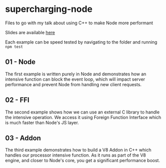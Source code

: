 # supercharging-node
Files to go with my talk about using C++ to make Node more performant

Slides are available [here](https://docs.google.com/presentation/d/1QK9uqoGanz2oQeUKmNxb0L6VEgZ5wMwcvmRz5g58K_I/edit?usp=sharing)

Each example can be speed tested by navigating to the folder and running `npm test`

## 01 - Node
The first example is written purely in Node and demonstrates how an intensive function can block the event loop, which will impact server performance and prevent Node from handling new client requests.

## 02 - FFI
The second example shows how we can use an external C library to handle the intensive operation. We access it using Foreign Function Interface which is much faster than Node's JS layer.

## 03 - Addon
The third example demonstrates how to build a V8 Addon in C++ which handles our processor intensive function. As it runs as part of the V8 engine, and closer to Node's core, you get a significant performance boost.
